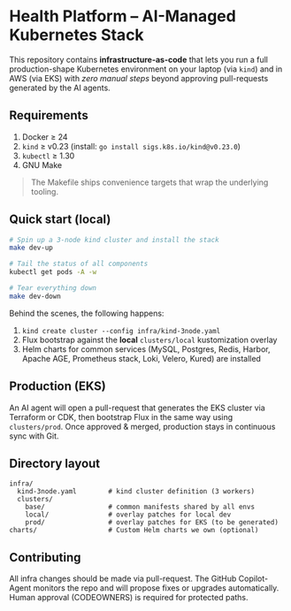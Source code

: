 # Health Platform – AI-Managed Kubernetes Stack

This repository contains **infrastructure-as-code** that lets you run a full production-shape Kubernetes environment on your laptop (via `kind`) and in AWS (via EKS) with _zero manual steps_ beyond approving pull-requests generated by the AI agents.

## Requirements

1. Docker ≥ 24
2. `kind` ≥ v0.23 (install: `go install sigs.k8s.io/kind@v0.23.0`)
3. `kubectl` ≥ 1.30
4. GNU Make

> The Makefile ships convenience targets that wrap the underlying tooling.

## Quick start (local)

```bash
# Spin up a 3-node kind cluster and install the stack
make dev-up

# Tail the status of all components
kubectl get pods -A -w

# Tear everything down
make dev-down
```

Behind the scenes, the following happens:

1. `kind create cluster --config infra/kind-3node.yaml`
2. Flux bootstrap against the **local** `clusters/local` kustomization overlay
3. Helm charts for common services (MySQL, Postgres, Redis, Harbor, Apache AGE, Prometheus stack, Loki, Velero, Kured) are installed

## Production (EKS)

An AI agent will open a pull-request that generates the EKS cluster via Terraform or CDK, then bootstrap Flux in the same way using `clusters/prod`.  Once approved & merged, production stays in continuous sync with Git.

## Directory layout

```
infra/
  kind-3node.yaml        # kind cluster definition (3 workers)
  clusters/
    base/                # common manifests shared by all envs
    local/               # overlay patches for local dev
    prod/                # overlay patches for EKS (to be generated)
charts/                  # Custom Helm charts we own (optional)
```

## Contributing

All infra changes should be made via pull-request.  The GitHub Copilot-Agent monitors the repo and will propose fixes or upgrades automatically.  Human approval (CODEOWNERS) is required for protected paths. 
